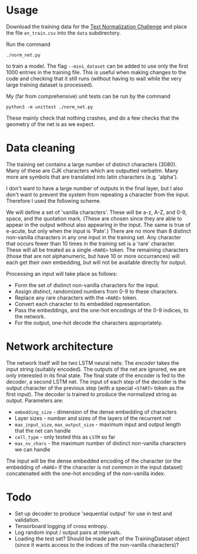 # Usage

Download the training data for the [Text Normalization Challenge](https://www.kaggle.com/c/text-normalization-challenge-english-language) and place the file `en_train.csv` into the `data` subdirectory.

Run the command
```
./norm_net.py
```
to train a model.
The flag `--mini_dataset` can be added to use only the first 1000 entries in the training file.
This is useful when making changes to the code and checking that it still runs (without having to wait while the very large training dataset is processed).

My (far from comprehensive) unit tests can be run by the command
```
python3 -m unittest ./norm_net.py
```
These mainly check that nothing crashes, and do a few checks that the geometry of the net is as we expect.

# Data cleaning

The training set contains a large number of distinct characters (3080).
Many of these are CJK characters which are outputted verbatim.
Many more are symbols that are translated into latin characters (e.g. 'alpha').

I don't want to have a large number of outputs in the final layer, but I also
don't want to prevent the system from repeating a character from the input.
Therefore I used the following scheme.

We will define a set of 'vanilla characters'. These will be a-z, A-Z, and 0-9, space, and the quotation mark.
(These are chosen since they are able to appear in the output without also appearing in the input.
The same is true of e-acute, but only when the input is 'Pate'.)
There are no more than 8 distinct non-vanilla characters in any one input in the training set.
Any character that occurs fewer than 10 times in the training set is a 'rare' character.
These will all be treated as a single `<RARE>` token.
The remaining characters (those that are not alphanumeric, but have 10 or more occurrances)
will each get their own embedding, but will not be available directly for output.

Processing an input will take place as follows:
* Form the set of distinct non-vanilla characters for the input.
* Assign distinct, randomized numbers from 0-9 to these characters.
* Replace any rare characters with the `<RARE>` token.
* Convert each character to its embedded representation.
* Pass the embeddings, and the one-hot encodings of the 0-9 indices, to the network.
* For the output, one-hot decode the characters appropriately.

# Network architecture

The network itself will be two LSTM neural nets:
The *encoder* takes the input string (suitably encoded). The outputs of the net are ignored, we are only interested in its final state.
The final state of the encoder is fed to the *decoder*, a second LSTM net. The input of each step of the decoder is the output character of the previous step (with a special `<START>` token as the first input).
The decoder is trained to produce the normalized string as output.
Parameters are:
* `embedding_size` - dimension of the dense embedding of characters
* Layer sizes - number and sizes of the layers of the recurrent net
* `max_input_size`, `max_output_size` - maximum input and output length that the net can handle
* `cell_type` - only tested this as `LSTM` so far
* `max_nv_chars` - the maximum number of distinct non-vanilla characters we can handle

The input will be the dense embedded encoding of the character (or the embedding of `<RARE>` if the character is not common in the input dataset) concatenated with the one-hot encoding of the non-vanilla index.

# Todo

* Set up decoder to produce 'sequential output' for use in test and validation.
* Tensorboard logging of cross entropy.
* Log random input / output pairs at intervals.
* Loading the test set? Should be made part of the TrainingDataset object (since it wants access to
  the indices of the non-vanilla characters)?
